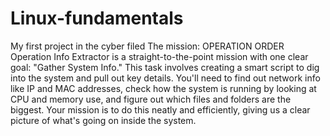 # Linux-fundamentals
My first project in the cyber filed
The mission: 
OPERATION ORDER
Operation Info Extractor is a straight-to-the-point mission with one clear
goal: "Gather System Info." This task involves creating a smart script to dig
into the system and pull out key details. You'll need to find out network info
like IP and MAC addresses, check how the system is running by looking at CPU
and memory use, and figure out which files and folders are the biggest. Your
mission is to do this neatly and efficiently, giving us a clear picture of what's
going on inside the system.
